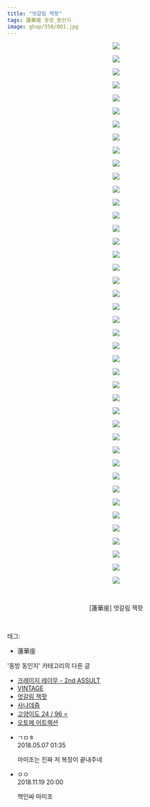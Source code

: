 ```yaml
---
title: "엇갈림 잭팟"
tags: 蓮華座 동방_동인지
image: ghap/550/001.jpg
---
```

<div class="article">
<p style="text-align: center; clear: none; float: none;"><img src="{{ site.nasurl }}/ghap/550/001.jpg"/></p>
<p style="text-align: center; clear: none; float: none;"><img src="{{ site.nasurl }}/ghap/550/002.jpg"/></p>
<p style="text-align: center; clear: none; float: none;"><img src="{{ site.nasurl }}/ghap/550/003.jpg"/></p>
<p style="text-align: center; clear: none; float: none;"><img src="{{ site.nasurl }}/ghap/550/004.jpg"/></p>
<p style="text-align: center; clear: none; float: none;"><img src="{{ site.nasurl }}/ghap/550/005.jpg"/></p>
<p style="text-align: center; clear: none; float: none;"><img src="{{ site.nasurl }}/ghap/550/006.jpg"/></p>
<p style="text-align: center; clear: none; float: none;"><img src="{{ site.nasurl }}/ghap/550/007.jpg"/></p>
<p style="text-align: center; clear: none; float: none;"><img src="{{ site.nasurl }}/ghap/550/008.jpg"/></p>
<p style="text-align: center; clear: none; float: none;"><img src="{{ site.nasurl }}/ghap/550/009.jpg"/></p>
<p style="text-align: center; clear: none; float: none;"><img src="{{ site.nasurl }}/ghap/550/010.jpg"/></p>
<p style="text-align: center; clear: none; float: none;"><img src="{{ site.nasurl }}/ghap/550/011.jpg"/></p>
<p style="text-align: center; clear: none; float: none;"><img src="{{ site.nasurl }}/ghap/550/012.jpg"/></p>
<p style="text-align: center; clear: none; float: none;"><img src="{{ site.nasurl }}/ghap/550/013.jpg"/></p>
<p style="text-align: center; clear: none; float: none;"><img src="{{ site.nasurl }}/ghap/550/014.jpg"/></p>
<p style="text-align: center; clear: none; float: none;"><img src="{{ site.nasurl }}/ghap/550/015.jpg"/></p>
<p style="text-align: center; clear: none; float: none;"><img src="{{ site.nasurl }}/ghap/550/016.jpg"/></p>
<p style="text-align: center; clear: none; float: none;"><img src="{{ site.nasurl }}/ghap/550/017.jpg"/></p>
<p style="text-align: center; clear: none; float: none;"><img src="{{ site.nasurl }}/ghap/550/018.jpg"/></p>
<p style="text-align: center; clear: none; float: none;"><img src="{{ site.nasurl }}/ghap/550/019.jpg"/></p>
<p style="text-align: center; clear: none; float: none;"><img src="{{ site.nasurl }}/ghap/550/020.jpg"/></p>
<p style="text-align: center; clear: none; float: none;"><img src="{{ site.nasurl }}/ghap/550/021.jpg"/></p>
<p style="text-align: center; clear: none; float: none;"><img src="{{ site.nasurl }}/ghap/550/022.jpg"/></p>
<p style="text-align: center; clear: none; float: none;"><img src="{{ site.nasurl }}/ghap/550/023.jpg"/></p>
<p style="text-align: center; clear: none; float: none;"><img src="{{ site.nasurl }}/ghap/550/024.jpg"/></p>
<p style="text-align: center; clear: none; float: none;"><img src="{{ site.nasurl }}/ghap/550/025.jpg"/></p>
<p style="text-align: center; clear: none; float: none;"><img src="{{ site.nasurl }}/ghap/550/026.jpg"/></p>
<p style="text-align: center; clear: none; float: none;"><img src="{{ site.nasurl }}/ghap/550/027.jpg"/></p>
<p style="text-align: center; clear: none; float: none;"><img src="{{ site.nasurl }}/ghap/550/028.jpg"/></p>
<p style="text-align: center; clear: none; float: none;"><img src="{{ site.nasurl }}/ghap/550/029.jpg"/></p>
<p style="text-align: center; clear: none; float: none;"><img src="{{ site.nasurl }}/ghap/550/030.jpg"/></p>
<p style="text-align: center; clear: none; float: none;"><img src="{{ site.nasurl }}/ghap/550/031.jpg"/></p>
<p style="text-align: center; clear: none; float: none;"><img src="{{ site.nasurl }}/ghap/550/032.jpg"/></p>
<p style="text-align: center; clear: none; float: none;"><img src="{{ site.nasurl }}/ghap/550/033.jpg"/></p>
<p style="text-align: center; clear: none; float: none;"><img src="{{ site.nasurl }}/ghap/550/034.jpg"/></p>
<p style="text-align: center; clear: none; float: none;"><img src="{{ site.nasurl }}/ghap/550/035.jpg"/></p>
<p style="text-align: center; clear: none; float: none;"><img src="{{ site.nasurl }}/ghap/550/036.jpg"/></p>
<p style="text-align: center; clear: none; float: none;"><img src="{{ site.nasurl }}/ghap/550/037.jpg"/></p>
<p style="text-align: center; clear: none; float: none;"><img src="{{ site.nasurl }}/ghap/550/038.jpg"/></p>
<p style="text-align: center; clear: none; float: none;"><img src="{{ site.nasurl }}/ghap/550/039.jpg"/></p>
<p style="text-align: center; clear: none; float: none;"><img src="{{ site.nasurl }}/ghap/550/040.jpg"/></p>
<p style="text-align: center; clear: none; float: none;"><img src="{{ site.nasurl }}/ghap/550/041.jpg"/></p>
<p style="text-align: center; clear: none; float: none;"><img src="{{ site.nasurl }}/ghap/550/042.jpg"/></p>
<p style="text-align: center; clear: none; float: none;"><br/></p>
<p style="text-align: center; clear: none; float: none;">[蓮華座] 엇갈림 잭팟</p>
<p><br/></p>
</div><div class="tagTrail">
<p>태그: </p>
<ul>
<li>蓮華座</li>
</ul>
</div><div class="another">
<p>'동방 동인지' 카테고리의 다른 글</p>
<ul>
<li><a href="/2016-06-25-ghap_553">크레이지 레이무 - 2nd ASSULT</a></li>
<li><a href="/2016-06-25-ghap_552">VINTAGE</a></li>
<li><a href="/2016-06-25-ghap_550">엇갈림 잭팟</a></li>
<li><a href="/2016-06-25-ghap_549">사나데즘</a></li>
<li><a href="/2016-06-25-ghap_548">고양이도 24 / 96 =</a></li>
<li><a href="/2016-06-25-ghap_547">오토메 어트랙션</a></li>
</ul>
</div><div class="cb_module cb_fluid">
<div class="cb_wrt cb_profile">
<div class="comment">
<ul>
<li class="cb_thumb_off" id="comment15251584">
<div class="cb_comment_area">
<div class="cb_info_area">
<div class="cb_section">
<span class="cb_nick_name">ㄱㅁㅎ</span>
</div>
<div class="cb_section">
<span class="cb_date">2018.05.07 01:35 </span>
</div>
</div>
<div class="cb_dsc_comment">
<p class="cb_dsc">
											마미조는 진짜 저 복장이 끝내주네
										</p>
</div>
</div></li>
<li class="cb_thumb_off" id="comment15375382">
<div class="cb_comment_area">
<div class="cb_info_area">
<div class="cb_section">
<span class="cb_nick_name">ㅇㅇ</span>
</div>
<div class="cb_section">
<span class="cb_date">2018.11.19 20:00 </span>
</div>
</div>
<div class="cb_dsc_comment">
<p class="cb_dsc">
											핵인싸 마미조
										</p>
</div>
</div></li>
</ul>
</div>
</div><!-- commentList close -->
</div>
